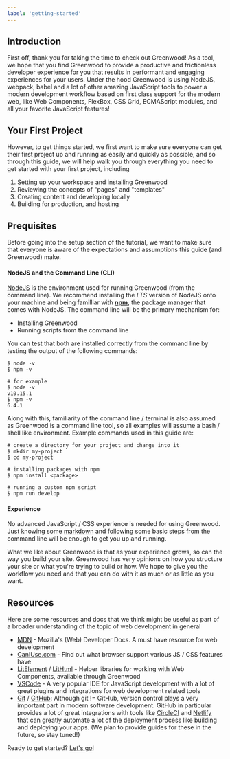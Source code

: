 ```yaml
---
label: 'getting-started'
---
```


## Introduction
First off, thank you for taking the time to check out Greenwood!  As a tool, we hope that you find Greenwood to provide a productive and frictionless developer experience for you that results in performant and engaging experiences for your users.  Under the hood Greenwood is using NodeJS, webpack, babel and a lot of other amazing JavaScript tools to power a modern development workflow based on first class support for the modern web, like Web Components, FlexBox, CSS Grid, ECMAScript modules, and all your favorite JavaScript features!

## Your First Project
However, to get things started, we first want to make sure everyone can get their first project up and running as easily and quickly as possible, and so through this guide, we will help walk you through everything you need to get started with your first project, including
1. Setting up your workspace and installing Greenwood
1. Reviewing the concepts of "pages" and "templates"
1. Creating content and developing locally
1. Building for production, and hosting

## Prequisites
Before going into the setup section of the tutorial, we want to make sure that everyone is aware of the expectations and assumptions this guide (and Greenwood) make.

#### NodeJS and the Command Line (CLI)
[NodeJS](https://nodejs.org/) is the environment used for running Greenwood (from the command line).  We recommend installing the _LTS_ version of NodeJS onto your machine and being familliar with [**npm**](https://www.npmjs.com/), the package manager that comes with NodeJS.  The command line will be the primary mechanism for:
- Installing Greenwood
- Running scripts from the command line

You can test that both are installed correctly from the command line by testing the output of the following commands:
```render bash
$ node -v
$ npm -v

# for example
$ node -v
v10.15.1
$ npm -v
6.4.1
```

Along with this, familiarity of the command line / terminal is also assumed as Greenwood is a command line tool, so all examples will assume a bash / shell like environment.  Example commands used in this guide are:
```render bash
# create a directory for your project and change into it
$ mkdir my-project
$ cd my-project

# installing packages with npm 
$ npm install <package>

# running a custom npm script
$ npm run develop
```

#### Experience
No advanced JavaScript / CSS experience is needed for using Greenwood.  Just knowing some [markdown]() and following some basic steps from the command line will be enough to get you up and running.  

What we like about Greenwood is that as your experience grows, so can the way you build your site.  Greenwood has very opinions on how you structure your site or what you're trying to build or how.  We hope to give you the workflow you need and that you can do with it as much or as little as you want.

## Resources
Here are some resources and docs that we think might be useful as part of a broader understanding of the topic of web development in general
- [MDN](https://developer.mozilla.org/) - Mozilla's (Web) Developer Docs.  A must have resource for web development
- [CanIUse.com](https://caniuse.com/) - Find out what browser support various JS / CSS features have
- [LitElement](https://lit-element.polymer-project.org/) / [LitHtml](https://lit-html.polymer-project.org/) - Helper libraries for working with Web Components, available through Greenwood
- [VSCode](https://code.visualstudio.com/) - A very popular IDE for JavaScript development with a lot of great plugins and integrations for web development related tools
- [Git](https://git-scm.com/) / [GitHub](https://github.com/): Although git != GitHub, version control plays a very important part in modern software development.  GitHub in particular provides a lot of great integrations with tools like [CircleCI](https://circleci.com/) and [Netlify](https://www.netlify.com/) that can greatly automate a lot of the deployment process like building and deploying your apps.  (We plan to provide guides for these in the future, so stay tuned!)


Ready to get started?  [Let's go](/getting-started/project-setup/)!